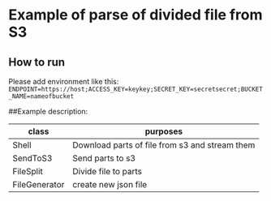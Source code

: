 # Example of parse of divided file from S3

## How to run

Please add environment like this:
`ENDPOINT=https://host;ACCESS_KEY=keykey;SECRET_KEY=secretsecret;BUCKET_NAME=nameofbucket`


##Example description:

| class         | purposes                                       |
|---------------|------------------------------------------------|
| Shell         | Download parts of file from s3 and stream them |
| SendToS3      | Send parts to s3                               |
| FileSplit     | Divide file to parts                           |
| FileGenerator | create new json file                           |